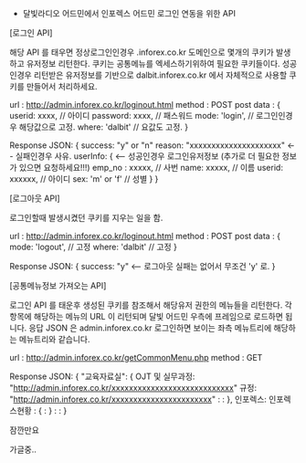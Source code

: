 
* 달빛라디오 어드민에서 인포렉스 어드민 로그인 연동을 위한 API


[로그인 API]

  해당 API 를 태우면 정상로그인인경우 .inforex.co.kr 도메인으로 몇개의 쿠키가 발생하고
  유저정보 리턴한다.
  쿠키는 공통메뉴를 엑세스하기위하여 필요한 쿠키들이다.
  성공인경우 리턴받은 유저정보를 기반으로 dalbit.inforex.co.kr 에서 자체적으로 사용할 쿠키를 만들어서 처리하세요.

  url : http://admin.inforex.co.kr/loginout.html
  method : POST
  post data : {
    userid: xxxx,         // 아이디
    password: xxxx,       // 패스워드
    mode: 'login',        // 로그인인경우 해당값으로 고정.
    where: 'dalbit'       // 요값도 고정.
  }
  
  Response JSON: {
    success: "y" or "n"
    reason: "xxxxxxxxxxxxxxxxxxxxx"      <-- 실패인경우 사유.
    userInfo: {                          <-- 성공인경우 로그인유저정보 (추가로 더 필요한 정보가 있으면 요청하세요!!!)
      emp_no : xxxxx,        // 사번
      name: xxxxx,           // 이름
      userid: xxxxxx,        // 아이디
      sex: 'm' or 'f'        // 성별
    }
  }
    

[로그아웃 API]

  로그인할때 발생시켰던 쿠키를 지우는 일을 함.

  url : http://admin.inforex.co.kr/loginout.html
  method : POST
  post data : {
    mode: 'logout',      // 고정
    where: 'dalbit'      // 고정
  }

  Response JSON: {
    success: "y"      <-- 로그아웃 실패는 없어서 무조건 'y' 로.
  }


[공통메뉴정보 가져오는 API]
  
  로그인 API 를 태운후 생성된 쿠키를 참조해서 해당유저 권한의 메뉴들을 리턴한다.
  각 항목에 해당하는 메뉴의 URL 이 리턴되며 달빛 어드민 우측에 프레임으로 로드하면 됩니다.
  응답 JSON 은 admin.inforex.co.kr 로그인하면 보이는 좌측 메뉴트리에 해당하는 메뉴트리와 같습니다.

  url : http://admin.inforex.co.kr/getCommonMenu.php
  method : GET

  Response JSON: {
    "교육자료실": {
       OJT 및 실무과정: "http://admin.inforex.co.kr/xxxxxxxxxxxxxxxxxxxxxxxxxxxx"
       규정: "http://admin.inforex.co.kr/xxxxxxxxxxxxxxxxxxxxxxx"
             :
             :
    },
    인포렉스:
      인포렉스현황 : {
           :
      }
      :
      :
  }
  
  
  잠깐만요
  
  가글중..
  
